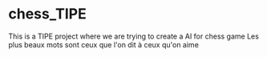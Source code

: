 # chess_TIPE
This is a TIPE project where we are trying to create a AI for chess game
Les plus beaux mots sont ceux que l'on dit à ceux qu'on aime
